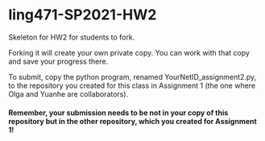 # ling471-SP2021-HW2
Skeleton for HW2 for students to fork.

Forking it will create your own private copy. You can work with that copy and save your progress there.

To submit, copy the python program, renamed YourNetID_assignment2.py, to the repository you created for this class in Assignment 1 (the one where Olga and Yuanhe are collaborators).

#### Remember, your submission needs to be not in your copy of this repository but in the other repository, which you created for Assignment 1!
